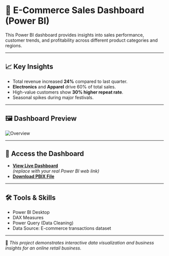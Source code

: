 # 🛒 E-Commerce Sales Dashboard (Power BI)

This Power BI dashboard provides insights into sales performance, customer trends, and profitability across different product categories and regions.

---

## 📈 Key Insights
- Total revenue increased **24%** compared to last quarter.  
- **Electronics** and **Apparel** drive 60% of total sales.  
- High-value customers show **30% higher repeat rate**.  
- Seasonal spikes during major festivals.

---

## 🖼️ Dashboard Preview
![Overview](images/overview.png)

---

## 🔗 Access the Dashboard
- **[View Live Dashboard](https://app.powerbi.com/view?r=YOUR_PUBLISHED_LINK_HERE)**  
  *(replace with your real Power BI web link)*  
- **[Download PBIX File](ecommerce_dashboard.pbix)**  
---

## 🛠️ Tools & Skills
- Power BI Desktop  
- DAX Measures  
- Power Query (Data Cleaning)  
- Data Source: E-commerce transactions dataset  

---

📁 *This project demonstrates interactive data visualization and business insights for an online retail business.*
